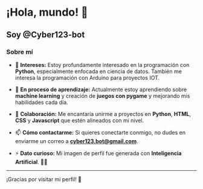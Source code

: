 # ¡Hola, mundo! 👋

## Soy @Cyber123-bot

### Sobre mí
- 👀 **Intereses:**
  Estoy profundamente interesado en la programación con **Python**, especialmente enfocada en ciencia de datos.
  También me interesa la programación con Arduino para proyectos IOT.

- 🌱 **En proceso de aprendizaje:**
  Actualmente estoy aprendiendo sobre **machine learning** y creación de **juegos con pygame** y mejorando mis habilidades cada día.

- 💞️ **Colaboración:**
  Me encantaría unirme a proyectos en **Python**, **HTML**, **CSS** y **Javascript** que estén alineados con mi nivel.

- 📫 **Cómo contactarme:**
  Si quieres conectarte conmigo, no dudes en enviarme un correo a **cyber123.bot@gmail.com**.

- ⚡ **Dato curioso:**
  Mi imagen de perfil fue generada con **Inteligencia Artificial**. 🤖✨

---
¡Gracias por visitar mi perfil! 🚀

